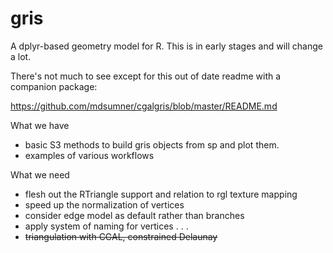 # gris

A dplyr-based geometry model for R. This is in early stages and will change a lot.

There's not much to see except for this out of date readme with a companion package: 

https://github.com/mdsumner/cgalgris/blob/master/README.md

What we have 
 
* basic S3 methods to build gris objects from sp and plot them. 
* examples of various workflows


What we need

* flesh out the RTriangle support and relation to rgl texture mapping
* speed up the normalization of vertices
* consider edge model as default rather than branches
* apply system of naming for vertices . . .
* ~~triangulation with CGAL, constrained Delaunay~~






